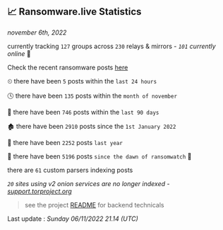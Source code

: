 
## 📈 Ransomware.live Statistics
_november 6th, 2022_

currently tracking `127` groups across `230` relays & mirrors - _`101` currently online_ 📡

Check the recent ransomware posts [here](https://www.ransomware.live/#/recentposts)


⏲ there have been `5` posts within the `last 24 hours`

🕓 there have been `135` posts within the `month of november`

📅 there have been `746` posts within the `last 90 days`

🏚 there have been `2910` posts since the `1st January 2022`

🚀 there have been `2252` posts `last year`

🦕 there have been `5196` posts `since the dawn of ransomwatch` 🐣

there are `61` custom parsers indexing posts

_`20` sites using v2 onion services are no longer indexed - [support.torproject.org](https://support.torproject.org/onionservices/v2-deprecation/)_

> see the project [README](https://github.com/jmousqueton/ransomwatch#readme) for backend technicals



Last update : _Sunday 06/11/2022 21.14 (UTC)_

